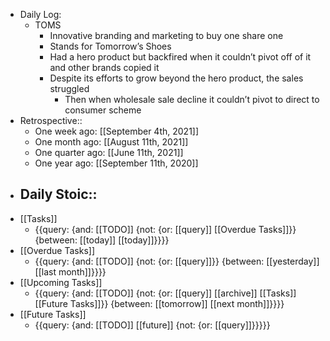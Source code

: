 - Daily Log:
    - TOMS
        - Innovative branding and marketing to buy one share one
        - Stands for Tomorrow’s Shoes
        - Had a hero product but backfired when it couldn’t pivot off of it and other brands copied it
        - Despite its efforts to grow beyond the hero product, the sales struggled
            - Then when wholesale sale decline it couldn’t pivot to direct to consumer scheme
- Retrospective::
    - One week ago: [[September 4th, 2021]]
    - One month ago: [[August 11th, 2021]]
    - One quarter ago: [[June 11th, 2021]]
    - One year ago: [[September 11th, 2020]]
- Daily Stoic::
    - 
- [[Tasks]]
    - {{query: {and: [[TODO]] {not: {or: [[query]] [[Overdue Tasks]]}} {between: [[today]] [[today]]}}}}
- [[Overdue Tasks]]
    - {{query: {and: [[TODO]] {not: {or: [[query]]}} {between: [[yesterday]] [[last month]]}}}}
- [[Upcoming Tasks]]
    - {{query: {and: [[TODO]] {not: {or: [[query]] [[archive]] [[Tasks]] [[Future Tasks]]}} {between: [[tomorrow]] [[next month]]}}}}
- [[Future Tasks]]
    - {{query: {and: [[TODO]] [[future]] {not: {or: [[query]]}}}}}

